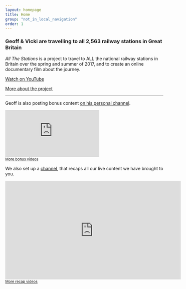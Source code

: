 ```yaml
---
layout: homepage
title: Home
group: "not_in_local_navigation"
order: 1
---
```


<h3>Geoff &amp; Vicki are <strong>travelling to all 2,563 railway stations</strong> in Great Britain</h3>
<p><i>All The Stations</i> is a project to travel to ALL the national railway stations in Britain over the spring and summer of 2017, and to create an online documentary film about the journey.</p>

<p><a class="button readmore margin-bottom-none" href="http://www.youtube.com/allthestations"><i class="fa fa-youtube-play" aria-hidden="true"></i> Watch on YouTube</a></p>
<p><a class="readmore" href="/about">More about the project</a></p>
<hr/>
<p>Geoff is also posting bonus content <a href="https://www.youtube.com/watch?list=PLt4q5oaptyI9x3D0nCrswG-p_wIwPQQys&v=Vv0jecbapMw">on his personal channel</a>.</p>
<div class="videoWrapper">
	<iframe src="https://www.youtube.com/embed/videoseries?list=PLt4q5oaptyI9x3D0nCrswG-p_wIwPQQys&enablejsapi=1&origin=http%3A%2F%2Fwww.allthestations.co.uk" frameborder="0" allowfullscreen class="embed-responsive-item" style=""></iframe>
</div>
<small><a class="read-more" href="https://www.youtube.com/watch?list=PLt4q5oaptyI9x3D0nCrswG-p_wIwPQQys&v=Vv0jecbapMw">More bonus videos</a></small>
<p>We also set up a <a href="https://www.youtube.com/channel/UCV9iG52K1qGR1jv00oDBI4w">channel</a>, that recaps all our live content we have brought to you.</p>
<div class="videoWrapper">
	<iframe width="560" height="315" src="https://www.youtube.com/embed/videoseries?list=PLHZ5cT1o1xLLugl6FeURrqedYZmbGAdIx&enablejsapi=1&origin=http%3A%2F%2Fwww.allthestations.co.uk" frameborder="0" allowfullscreen></iframe>
</div>
<small><a class="read-more" href="https://www.youtube.com/watch?v=hEm99r1vRq0&index=27&list=PLHZ5cT1o1xLLugl6FeURrqedYZmbGAdIx">More recap videos</a></small>